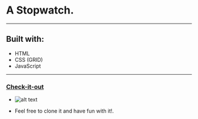 # A Stopwatch.
***
## Built with: 
- HTML
- CSS (GRID)
- JavaScript
***
### [Check-it-out](https://adewale2018.github.io/timerStopWatch/)

- ![alt text](https://imgur.com/zeQMx5n "A nice Stopwatch")

- Feel free to clone it and have fun with it!.
